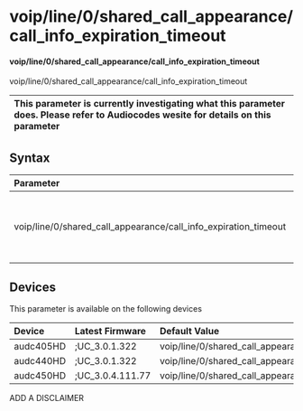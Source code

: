 ﻿---
description: voip/line/0/shared_call_appearance/call_info_expiration_timeout
search: false
---

# voip/line/0/shared_call_appearance/call_info_expiration_timeout

#### voip/line/0/shared_call_appearance/call_info_expiration_timeout

voip/line/0/shared_call_appearance/call_info_expiration_timeout


| This parameter is currently investigating what this parameter does. Please refer to Audiocodes wesite for details on this parameter | 
| :--- |

## Syntax
| Parameter | Syntax |
| :--- | :--- |
|voip/line/0/shared_call_appearance/call_info_expiration_timeout | {% raw %} undefined {% endraw %}|

## Devices
This parameter is available on the following devices

| Device | Latest Firmware | Default Value |
|:---|:---|:---|
| audc405HD | ;UC_3.0.1.322 | voip/line/0/shared_call_appearance/call_info_expiration_timeout=3600 
| audc440HD | ;UC_3.0.1.322 | voip/line/0/shared_call_appearance/call_info_expiration_timeout=3600 
| audc450HD | ;UC_3.0.4.111.77 | voip/line/0/shared_call_appearance/call_info_expiration_timeout=3600 

ADD A DISCLAIMER
